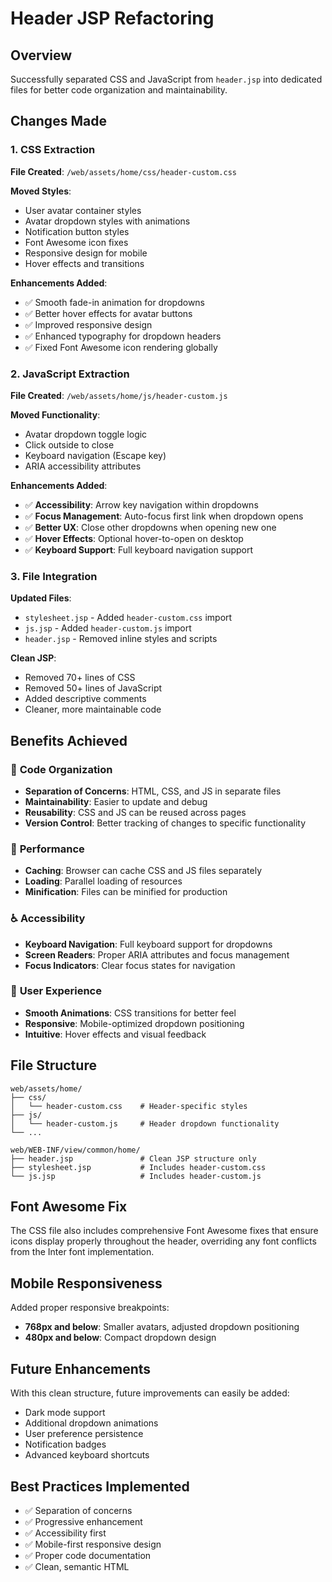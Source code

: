 # Header JSP Refactoring

## Overview

Successfully separated CSS and JavaScript from `header.jsp` into dedicated files for better code organization and maintainability.

## Changes Made

### 1. **CSS Extraction**

**File Created**: `/web/assets/home/css/header-custom.css`

**Moved Styles**:

- User avatar container styles
- Avatar dropdown styles with animations
- Notification button styles
- Font Awesome icon fixes
- Responsive design for mobile
- Hover effects and transitions

**Enhancements Added**:

- ✅ Smooth fade-in animation for dropdowns
- ✅ Better hover effects for avatar buttons
- ✅ Improved responsive design
- ✅ Enhanced typography for dropdown headers
- ✅ Fixed Font Awesome icon rendering globally

### 2. **JavaScript Extraction**

**File Created**: `/web/assets/home/js/header-custom.js`

**Moved Functionality**:

- Avatar dropdown toggle logic
- Click outside to close
- Keyboard navigation (Escape key)
- ARIA accessibility attributes

**Enhancements Added**:

- ✅ **Accessibility**: Arrow key navigation within dropdowns
- ✅ **Focus Management**: Auto-focus first link when dropdown opens
- ✅ **Better UX**: Close other dropdowns when opening new one
- ✅ **Hover Effects**: Optional hover-to-open on desktop
- ✅ **Keyboard Support**: Full keyboard navigation support

### 3. **File Integration**

**Updated Files**:

- `stylesheet.jsp` - Added `header-custom.css` import
- `js.jsp` - Added `header-custom.js` import
- `header.jsp` - Removed inline styles and scripts

**Clean JSP**:

- Removed 70+ lines of CSS
- Removed 50+ lines of JavaScript
- Added descriptive comments
- Cleaner, more maintainable code

## Benefits Achieved

### 🧹 **Code Organization**

- **Separation of Concerns**: HTML, CSS, and JS in separate files
- **Maintainability**: Easier to update and debug
- **Reusability**: CSS and JS can be reused across pages
- **Version Control**: Better tracking of changes to specific functionality

### 🚀 **Performance**

- **Caching**: Browser can cache CSS and JS files separately
- **Loading**: Parallel loading of resources
- **Minification**: Files can be minified for production

### ♿ **Accessibility**

- **Keyboard Navigation**: Full keyboard support for dropdowns
- **Screen Readers**: Proper ARIA attributes and focus management
- **Focus Indicators**: Clear focus states for navigation

### 📱 **User Experience**

- **Smooth Animations**: CSS transitions for better feel
- **Responsive**: Mobile-optimized dropdown positioning
- **Intuitive**: Hover effects and visual feedback

## File Structure

```
web/assets/home/
├── css/
│   └── header-custom.css    # Header-specific styles
├── js/
│   └── header-custom.js     # Header dropdown functionality
└── ...

web/WEB-INF/view/common/home/
├── header.jsp               # Clean JSP structure only
├── stylesheet.jsp           # Includes header-custom.css
└── js.jsp                   # Includes header-custom.js
```

## Font Awesome Fix

The CSS file also includes comprehensive Font Awesome fixes that ensure icons display properly throughout the header, overriding any font conflicts from the Inter font implementation.

## Mobile Responsiveness

Added proper responsive breakpoints:

- **768px and below**: Smaller avatars, adjusted dropdown positioning
- **480px and below**: Compact dropdown design

## Future Enhancements

With this clean structure, future improvements can easily be added:

- Dark mode support
- Additional dropdown animations
- User preference persistence
- Notification badges
- Advanced keyboard shortcuts

## Best Practices Implemented

- ✅ Separation of concerns
- ✅ Progressive enhancement
- ✅ Accessibility first
- ✅ Mobile-first responsive design
- ✅ Proper code documentation
- ✅ Clean, semantic HTML
